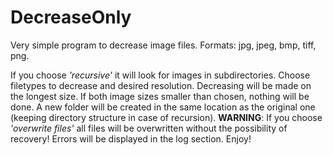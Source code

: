 # DecreaseOnly

Very simple program to decrease image files.
Formats: jpg, jpeg, bmp, tiff, png.

If you choose _'recursive'_ it will look for images in subdirectories.
Choose filetypes to decrease and desired resolution.
Decreasing will be made on the longest size.
If both image sizes smaller than chosen, nothing will be done.
A new folder will be created in the same location as the original one (keeping directory structure in case of recursion).
**WARNING**: If you choose _'overwrite files'_ all files will be overwritten without the possibility of recovery!
Errors will be displayed in the log section.
Enjoy!